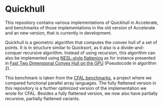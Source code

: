 # Quickhull

This repository contains various implementations of Quickhull in Accelerate, and benchmarks of those implementations in the old version of Accelerate and an new version, that is currently in development.

Quickhull is a geometric algorithm that computes the convex hull of a set of points. It is in structure similar to Quicksort, as it also is a divide-and-conquer recursive algorithm. Instead of using recursion, this algorithm can also be implemented using [NESL-style flattening](https://www.cs.cmu.edu/~guyb/papers/Nesl3.1.pdf) as for instance presented in [Fast Two Dimensional Convex Hull on the GPU](https://faculty.iiit.ac.in/~kkishore/ainaHull.pdf) (Pseudocode in algorithm 2).

This benchmark is taken from the [CFAL benchmarks](https://github.com/diku-dk/CFAL-bench/tree/main/quickhull), a project where we compared functional parallel array languages. The fully flattened version in this repository is a further optimized version of the implementation we wrote for CFAL. Besides a fully flattened version, we now also have partially recursive, partially flattened variants.